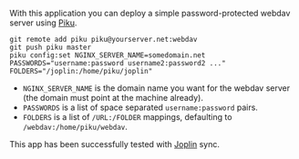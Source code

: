 With this application you can deploy a simple password-protected webdav server using [Piku](https://github.com/rcarmo/piku).

```
git remote add piku piku@yourserver.net:webdav
git push piku master
piku config:set NGINX_SERVER_NAME=somedomain.net PASSWORDS="username:password username2:password2 ..." FOLDERS="/joplin:/home/piku/joplin"
```

 * `NGINX_SERVER_NAME` is the domain name you want for the webdav server (the domain must point at the machine already).
 * `PASSWORDS` is a list of space separated `username:password` pairs.
 * `FOLDERS` is a list of `/URL:/FOLDER` mappings, defaulting to `/webdav:/home/piku/webdav`.

This app has been successfully tested with [Joplin](https://github.com/laurent22/joplin) sync.
